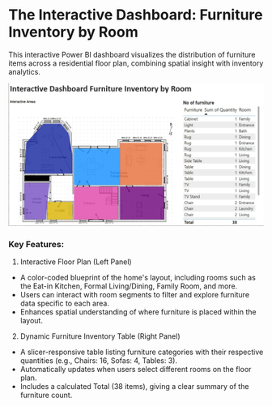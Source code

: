 #  The Interactive Dashboard: Furniture Inventory by Room
This interactive Power BI dashboard visualizes the distribution of furniture items across a residential floor plan, combining spatial insight with inventory analytics.

![alt_text](https://github.com/bacdillon/PowerBI/blob/main/Interactive%20Dashboard%20Furniture%20Inventory%20by%20Room/All%20rooms.jpg)

### Key Features:
1. Interactive Floor Plan (Left Panel)
- A color-coded blueprint of the home's layout, including rooms such as the Eat-in Kitchen, Formal
  Living/Dining, Family Room, and more.
- Users can interact with room segments to filter and explore furniture data specific to each area.
- Enhances spatial understanding of where furniture is placed within the layout.

2. Dynamic Furniture Inventory Table (Right Panel)
- A slicer-responsive table listing furniture categories with their respective quantities (e.g., Chairs: 16,     Sofas: 4, Tables: 3).
- Automatically updates when users select different rooms on the floor plan.
- Includes a calculated Total (38 items), giving a clear summary of the furniture count.
